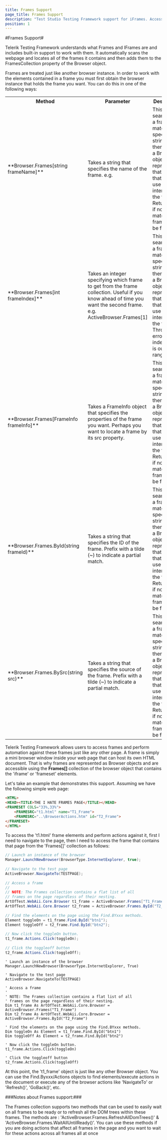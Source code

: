 ```yaml
---
title: Frames Support
page_title: Frames Support
description: "Test Studio Testing Framework support for iFrames. Access elements in iFrames from a coded step. Coded test to interact with elements in iFrames. "
position: 1
---
```

#Frames Support#

Telerik Testing Framework understands what Frames and IFrames are and includes built-in support to work with them. It automatically scans the webpage and locates all of the frames it contains and then adds them to the FramesCollection property of the Browser object.
 
Frames are treated just like another browser instance. In order to work with the elements contained in a frame you must first obtain the browser instance that holds the frame you want. You can do this in one of the following ways:

<table class="docs">
<tr>
	<th>Method</th><th>Parameter</th><th>Description</th>
</tr>
<tr>
	<td>**Browser.Frames[string frameName]**</td>
	<td>Takes a string that specifies the name of the frame. e.g. <frame src="t1.html" name="t1_frame"></td>
	<td>This method searches for a frame that matches the specified string and then returns a Browser object representing that frame that you can use to interact with the frame. Returns null if no matching frame can be found.</td>
</tr>
<tr>
	<td>**Browser.Frames[int frameIndex]**</td>
	<td>Takes an integer specifying which frame to get from the frame collection. Useful if you know ahead of time you want the second frame. e.g. ActiveBrowser.Frames[1]</td>
	<td>This method searches for a frame that matches the specified string and then returns a Browser object representing that frame that you can use to interact with the frame. Throws an error if the index value is out of range.</td>
</tr>
<tr>
	<td>**Browser.Frames[FrameInfo frameInfo]**</td>
	<td>Takes a FrameInfo object that specifies the properties of the frame you want. Perhaps you want to locate a frame by its src property.</td>
	<td>This method searches for a frame that matches the specified string and then returns a Browser object representing that frame that you can use to interact with the frame. Returns null if no matching frame can be found.</td>
</tr>
<tr>
	<td>**Browser.Frames.ById(string frameId)**</td>
	<td>Takes a string that specifies the ID of the frame. Prefix with a tilde (~) to indicate a partial match.</td>
	<td>This method searches for a frame that matches the specified string and then returns a Browser object representing that frame that you can use to interact with the frame. Returns null if no matching frame can be found. </td>
</tr>
<tr>
	<td>**Browser.Frames.BySrc(string src)**</td>
	<td>Takes a string that specifies the source of the frame. Prefix with a tilde (~) to indicate a partial match.</td>
	<td>This method searches for a frame that matches the specified string and then returns a Browser object representing that frame that you can use to interact with the frame. Returns null if no matching frame can be found. </td>
</tr>
<table>

Telerik Testing Framework allows users to access frames and perform automation against these frames just like any other page. A frame is simply a mini browser window inside your web page that can host its own HTML document. That is why frames are represented as Browser objects and are accessible using the **Frames[]** collection of the browser object that contains the 'iframe' or 'frameset' elements.
 
Let's take an example that demonstrates this support. Assuming we have the following simple web page:

```HTML
<HTML>
<HEAD><TITLE>THE I HATE FRAMES PAGE</TITLE></HEAD>
<FRAMESET COLS="33%,33%">
    <FRAMESRC="t1.html" name="T1_Frame">
    <FRAMESRC="..\BrowserActions.htm" id="T2_Frame">
</FRAMESET>
</HTML>
```

To access the 't1.html' frame elements and perform actions against it, first I need to navigate to the page, then I need to access the frame that contains that page from the 'Frames[]' collection as follows:

```C#
// Launch an instance of the browser
Manager.LaunchNewBrowser(BrowserType.InternetExplorer, true);
   
// Navigate to the test page
ActiveBrowser.NavigateTo(TESTPAGE);
   
// Access a frame
//
// NOTE: The Frames collection contains a flat list of all
// frames on the page regardless of their nesting.
ArtOfTest.WebAii.Core.Browser t1_frame = ActiveBrowser.Frames["T1_Frame"];
ArtOfTest.WebAii.Core.Browser t2_frame = ActiveBrowser.Frames.ById("T2_Frame");
   
// Find the elements on the page using the Find.BYxxx methods.
Element toggleOn = t1_frame.Find.ById("btn1");
Element toggleOff = t2_frame.Find.ById("btn2");
   
// Now click the toggleOn button.
t1_frame.Actions.Click(toggleOn);
   
// Click the toggleoff button
t2_frame.Actions.Click(toggleOff);
```
```VB
' Launch an instance of the browser
Manager.LaunchNewBrowser(BrowserType.InternetExplorer, True)
 
' Navigate to the test page
ActiveBrowser.NavigateTo(TESTPAGE)
 
' Access a frame
'
' NOTE: The Frames collection contains a flat list of all
' frames on the page regardless of their nesting.
Dim t1_frame As ArtOfTest.WebAii.Core.Browser = ActiveBrowser.Frames("T1_Frame")
Dim t2_frame As ArtOfTest.WebAii.Core.Browser = ActiveBrowser.Frames.ById("T2_Frame")
 
' Find the elements on the page using the Find.BYxxx methods.
Dim toggleOn As Element = t1_frame.Find.ById("btn1")
Dim toggleOff As Element = t2_frame.Find.ById("btn2")
 
' Now click the toggleOn button.
t1_frame.Actions.Click(toggleOn)
 
' Click the toggleoff button
t2_frame.Actions.Click(toggleOff)
```

At this point, the 't1_frame' object is just like any other Browser object. You can use the Find.Byxxx/Actions objects to find elements/execute actions in the document or execute any of the browser actions like 'NavigateTo' or 'Refresh()', 'GoBack()', etc.
 
###Notes about Frames support:###

The Frames collection supports two methods that can be used to easily wait on all frames to be ready or to refresh all the DOM trees within these frames. The methods are : 'ActiveBrowser.Frames.RefreshAllDomTrees()' & 'ActiveBrowser.Frames.WaitAllUntilReady()'. You can use these methods if you are doing actions that affect all frames in the page and you want to wait for these actions across all frames all at once